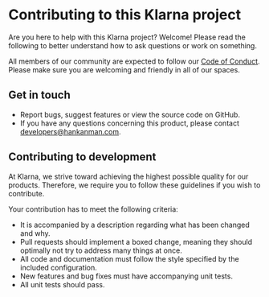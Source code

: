 # Contributing to this Klarna project

Are you here to help with this Klarna project? Welcome! Please read the following to better understand how to ask questions or work on something.

All members of our community are expected to follow our [Code of Conduct](CODE_OF_CONDUCT.md). Please make sure you are welcoming and friendly in all of our spaces.

## Get in touch

- Report bugs, suggest features or view the source code on GitHub.
- If you have any questions concerning this product, please contact developers@hankanman.com.

## Contributing to development

At Klarna, we strive toward achieving the highest possible quality for our
products. Therefore, we require you to follow these guidelines if you wish
to contribute.

Your contribution has to meet the following criteria:

- It is accompanied by a description regarding what has been changed and why.
- Pull requests should implement a boxed change, meaning they should optimally not try to address many things at once.
- All code and documentation must follow the style specified by
  the included configuration.
- New features and bug fixes must have accompanying unit tests.
- All unit tests should pass.
